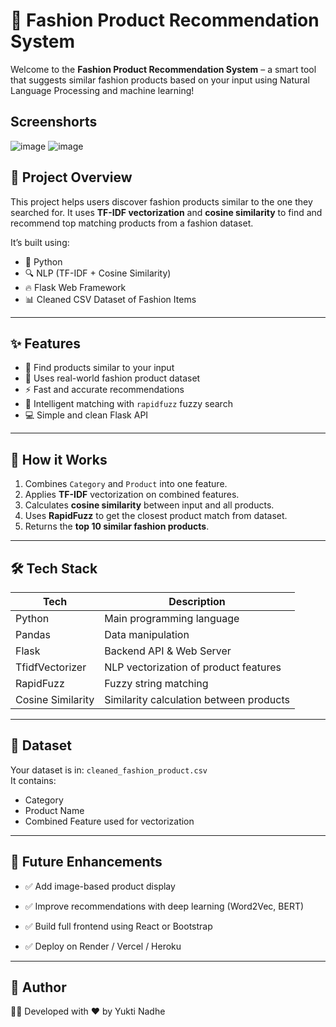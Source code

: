 # 👗 Fashion Product Recommendation System

Welcome to the **Fashion Product Recommendation System** – a smart tool that suggests similar fashion products based on your input using Natural Language Processing and machine learning!

## Screenshorts

![image](https://github.com/user-attachments/assets/59cd997c-d714-4494-a692-9697d466867e)
![image](https://github.com/user-attachments/assets/b96c6199-cee9-43c9-8e0a-59252b7d5af2)


## 🚀 Project Overview

This project helps users discover fashion products similar to the one they searched for. It uses **TF-IDF vectorization** and **cosine similarity** to find and recommend top matching products from a fashion dataset.

It’s built using:
- 🐍 Python
- 🔍 NLP (TF-IDF + Cosine Similarity)
- 🔥 Flask Web Framework
- 📊 Cleaned CSV Dataset of Fashion Items

---

## ✨ Features

- 🔎 Find products similar to your input
- 📁 Uses real-world fashion product dataset
- ⚡ Fast and accurate recommendations
- 🧠 Intelligent matching with `rapidfuzz` fuzzy search
- 💻 Simple and clean Flask API

---

## 🧠 How it Works

1. Combines `Category` and `Product` into one feature.
2. Applies **TF-IDF** vectorization on combined features.
3. Calculates **cosine similarity** between input and all products.
4. Uses **RapidFuzz** to get the closest product match from dataset.
5. Returns the **top 10 similar fashion products**.

---

## 🛠 Tech Stack

| Tech           | Description                             |
|----------------|-----------------------------------------|
| Python         | Main programming language               |
| Pandas         | Data manipulation                       |
| Flask          | Backend API & Web Server                |
| TfidfVectorizer| NLP vectorization of product features   |
| RapidFuzz      | Fuzzy string matching                   |
| Cosine Similarity | Similarity calculation between products |

---

## 📂 Dataset

Your dataset is in: `cleaned_fashion_product.csv`  
It contains:
- Category  
- Product Name  
- Combined Feature used for vectorization

---

## 🔮 Future Enhancements
- ✅ Add image-based product display

- ✅ Improve recommendations with deep learning (Word2Vec, BERT)

- ✅ Build full frontend using React or Bootstrap

- ✅ Deploy on Render / Vercel / Heroku

---

## 🤝 Author
👩‍💻 Developed with ❤️ by Yukti Nadhe
